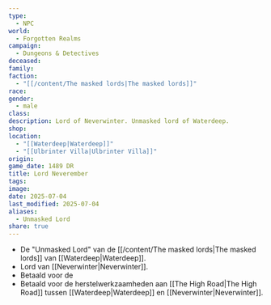 ```yaml
---
type:
  - NPC
world:
  - Forgotten Realms
campaign:
  - Dungeons & Detectives
deceased: 
family: 
faction:
  - "[[/content/The masked lords|The masked lords]]"
race: 
gender:
  - male
class: 
description: Lord of Neverwinter. Unmasked lord of Waterdeep.
shop: 
location:
  - "[[Waterdeep|Waterdeep]]"
  - "[[Ulbrinter Villa|Ulbrinter Villa]]"
origin: 
game_date: 1489 DR
title: Lord Neverember
tags: 
image: 
date: 2025-07-04
last_modified: 2025-07-04
aliases:
  - Unmasked Lord
share: true
---
```

* De "Unmasked Lord" van de [[/content/The masked lords|The masked lords]] van [[Waterdeep|Waterdeep]].
* Lord van [[Neverwinter|Neverwinter]].
* Betaald voor de 
* Betaald voor de herstelwerkzaamheden aan [[The High Road|The High Road]] tussen [[Waterdeep|Waterdeep]] en [[Neverwinter|Neverwinter]].

